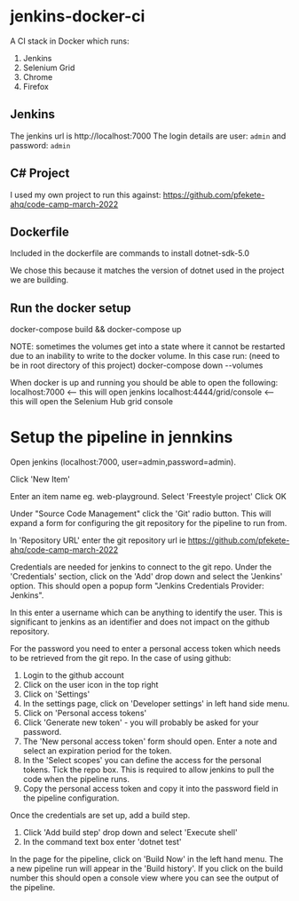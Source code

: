 # jenkins-docker-ci

A CI stack in Docker which runs:

1. Jenkins
2. Selenium Grid
3. Chrome
4. Firefox

## Jenkins

The jenkins url is http://localhost:7000
The login details are user: `admin` and password: `admin`

## C# Project

I used my own project to run this against: https://github.com/pfekete-ahq/code-camp-march-2022

## Dockerfile

Included in the dockerfile are commands to install dotnet-sdk-5.0

We chose this because it matches the version of dotnet used in the project we are building.

## Run the docker setup

docker-compose build && docker-compose up 

NOTE: sometimes the volumes get into a state where it cannot be restarted due to an inability to write to the docker volume. In this case run: (need to be in root directory of this project)
docker-compose down --volumes 

When docker is up and running you should be able to open the following:
localhost:7000 <-- this will open jenkins
localhost:4444/grid/console <-- this will open the Selenium Hub grid console

# Setup the pipeline in jennkins

Open jenkins (localhost:7000, user=admin,password=admin).

Click 'New Item'

Enter an item name eg. web-playground.
Select 'Freestyle project'
Click OK

Under "Source Code Management" click the 'Git' radio button. This will expand a form for configuring the git repository for the pipeline to run from.

In 'Repository URL' enter the git repository url ie https://github.com/pfekete-ahq/code-camp-march-2022

Credentials are needed for jenkins to connect to the git repo. Under the 'Credentials' section, click on the 'Add' drop down and select the 'Jenkins' option. This should open a popup form "Jenkins Credentials Provider: Jenkins".

In this enter a username which can be anything to identify the user. This is significant to jenkins as an identifier and does not impact on the github repository. 

For the password you need to enter a personal access token which needs to be retrieved from the git repo. In the case of using github:
1. Login to the github account
2. Click on the user icon in the top right
3. Click on 'Settings'
4. In the settings page, click on 'Developer settings' in left hand side menu.
5. Click on 'Personal access tokens'
6. Click 'Generate new token' - you will probably be asked for your password.
7. The 'New personal access token' form should open. Enter a note and select an expiration period for the token.
8. In the 'Select scopes' you can define the access for the personal tokens. Tick the repo box. This is required to allow jenkins to pull the code when the pipeline runs. 
9. Copy the personal access token and copy it into the password field in the pipeline configuration.

Once the credentials are set up, add a build step. 
1. Click 'Add build step' drop down and select 'Execute shell'
2. In the command text box enter 'dotnet test'

In the page for the pipeline, click on 'Build Now' in the left hand menu. The a new pipeline run will appear in the 'Build history'. If you click on the build number this should open a console view where you can see the output of the pipeline.
